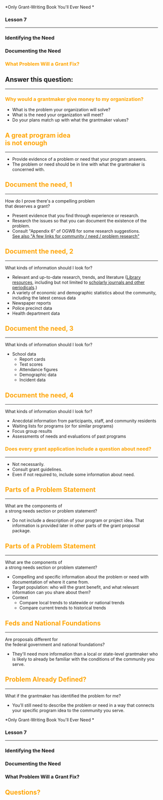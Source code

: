 *Only Grant-Writing Book You'll Ever Need *

### Lesson 7

---
### Identifying the Need
### Documenting the Need
### <span style="color: orange;">What Problem Will a Grant Fix?</span>



## Answer this question:

---

### <span style="color: orange;">Why would a grantmaker give money to my organization?</span>

* What is the problem your organization will solve?  <!-- .element: class="fragment" data-fragment-index="1" -->
* What is the need your organization will meet?  <!-- .element: class="fragment" data-fragment-index="2" -->
* Do your plans match up with what the grantmaker values?  <!-- .element: class="fragment" data-fragment-index="3" -->



## <span style="color: orange;">A great program idea<br />is not enough</span>

---

* Provide evidence of a problem or need that your program answers.  <!-- .element: class="fragment" data-fragment-index="1" --> 
* The problem or need should be in line with what the grantmaker is concerned with.  <!-- .element: class="fragment" data-fragment-index="2" -->



## <span style="color: orange;">Document the need, 1</span>

---

How do I prove there's a compelling problem<br />that deserves a grant?

* Present evidence that you find through experience or research.  <!-- .element: class="fragment" data-fragment-index="1" -->
* Research the issues so that you can document the existence of the problem.  <!-- .element: class="fragment" data-fragment-index="2" -->
* Consult "Appendix 6" of OGWB for some research suggestions.<br />  <!-- .element: class="fragment" data-fragment-index="3" --> <a href="http://docs.upstateenglish.org/371/371-links.html">See also "A few links for community / need / problem research"</a>  <!-- .element: class="fragment" data-fragment-index="4" -->



## <span style="color: orange;">Document the need, 2</span>

---

What kinds of information should I look for?

* Relevant and up-to-date research, trends, and literature (<a href="http://uscupstate.libguides.com/az.php">Library resources</a>, including but not limited to <a href="http://uscupstate.libguides.com/Scholarly_Journals">scholarly journals and other periodicals</a>.)
* A variety of economic and demographic statistics about the community, including the latest census data  <!-- .element: class="fragment" data-fragment-index="2" -->
* Newspaper reports  <!-- .element: class="fragment" data-fragment-index="3" -->
* Police precinct data  <!-- .element: class="fragment" data-fragment-index="4" -->
* Health department data  <!-- .element: class="fragment" data-fragment-index="5" -->



## <span style="color: orange;">Document the need, 3</span>

---

What kinds of information should I look for?

* School data  <!-- .element: class="fragment" data-fragment-index="1" -->
	* Report cards  <!-- .element: class="fragment" data-fragment-index="2" -->
	* Test scores  <!-- .element: class="fragment" data-fragment-index="3" -->
	* Attendance figures  <!-- .element: class="fragment" data-fragment-index="4" -->
	* Demographic data  <!-- .element: class="fragment" data-fragment-index="5" -->
	* Incident data  <!-- .element: class="fragment" data-fragment-index="6" -->



## <span style="color: orange;">Document the need, 4</span>

---

What kinds of information should I look for?

* Anecdotal information from participants, staff, and community residents  <!-- .element: class="fragment" data-fragment-index="1" -->
* Waiting lists for programs (or for similar programs)  <!-- .element: class="fragment" data-fragment-index="2" -->
* Focus group results  <!-- .element: class="fragment" data-fragment-index="3" -->
* Assessments of needs and evaluations of past programs  <!-- .element: class="fragment" data-fragment-index="4" -->



### <span style="color: orange;">Does every grant application include a question about need?</span>

---

* Not necessarily.  <!-- .element: class="fragment" data-fragment-index="1" -->
* Consult grant guidelines.  <!-- .element: class="fragment" data-fragment-index="2" -->
* Even if not required to, include some information about need.  <!-- .element: class="fragment" data-fragment-index="3" -->



## <span style="color: orange;">Parts of a Problem Statement</span>

---

What are the components of<br />a strong needs section or problem statement?

* Do not include a description of your program or project idea. That information is provided later in other parts of the grant proposal package.  <!-- .element: class="fragment" data-fragment-index="0" -->



## <span style="color: orange;">Parts of a Problem Statement</span>

---

What are the components of<br />a strong needs section or problem statement?

* Compelling and specific information about the problem or need with documentation of where it came from.  <!-- .element: class="fragment" data-fragment-index="1" -->
* Target population: who will the grant benefit, and what relevant information can you share about them?  <!-- .element: class="fragment" data-fragment-index="2" -->
* Context  <!-- .element: class="fragment" data-fragment-index="3" -->
	* Compare local trends to statewide or national trends  <!-- .element: class="fragment" data-fragment-index="4" -->
	* Compare current trends to historical trends  <!-- .element: class="fragment" data-fragment-index="5" -->



## <span style="color: orange;">Feds and National Foundations</span>

---

Are proposals different for<br />the federal government and national foundations?

* They'll need more information than a local or state-level grantmaker who is likely to already be familiar with the conditions of the community you serve.  <!-- .element: class="fragment" data-fragment-index="1" -->



## <span style="color: orange;">Problem Already Defined?</span>

---

What if the grantmaker has identified the problem for me?

* You'll still need to describe the problem or need in a way that connects your specific program idea to the community you serve.  <!-- .element: class="fragment" data-fragment-index="1" -->



*Only Grant-Writing Book You'll Ever Need *

### Lesson 7

---
### Identifying the Need
### Documenting the Need
### What Problem Will a Grant Fix?

## <span style="color: orange;">Questions?</span>